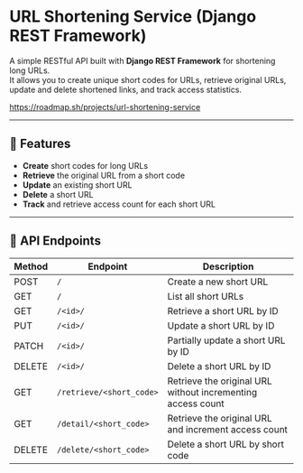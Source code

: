 # URL Shortening Service (Django REST Framework)

A simple RESTful API built with **Django REST Framework** for shortening long URLs.  
It allows you to create unique short codes for URLs, retrieve original URLs, update and delete shortened links, and track access statistics.

https://roadmap.sh/projects/url-shortening-service

---

## 🚀 Features
- **Create** short codes for long URLs  
- **Retrieve** the original URL from a short code  
- **Update** an existing short URL  
- **Delete** a short URL  
- **Track** and retrieve access count for each short URL  


---
## 📌 API Endpoints

| Method | Endpoint                  | Description |
|--------|---------------------------|-------------|
| POST   | `/`                        | Create a new short URL |
| GET    | `/`                        | List all short URLs |
| GET    | `/<id>/`                   | Retrieve a short URL by ID |
| PUT    | `/<id>/`                   | Update a short URL by ID |
| PATCH  | `/<id>/`                   | Partially update a short URL by ID |
| DELETE | `/<id>/`                   | Delete a short URL by ID |
| GET    | `/retrieve/<short_code>`   | Retrieve the original URL without incrementing access count |
| GET    | `/detail/<short_code>`     | Retrieve the original URL and increment access count |
| DELETE | `/delete/<short_code>`     | Delete a short URL by short code |
